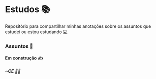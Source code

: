 # Estudos :books:

Repositório para compartilhar minhas anotações sobre os assuntos que estudei ou estou estudando :computer:

### Assuntos :book:



#### Em construção :writing_hand:



##### ~CE :man_student:





